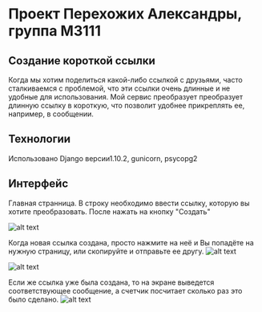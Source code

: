 # Проект Перехожих Александры, группа М3111
## Создание короткой ссылки

Когда мы хотим поделиться какой-либо ссылкой с друзьями, часто сталкиваемся с проблемой, что эти ссылки очень длинные и не удобные для использования. Мой сервис преобразует преобразует длинную ссылку в короткую, что позволит удобнее прикреплять ее, например, в сообщении.

## Технологии
Использовано Django версии1.10.2, gunicorn, psycopg2

## Интерфейс
Главная странница. В строку необходимо ввести ссылку, которую вы хотите преобразовать. После нажать на кнопку "Создать"

![alt text](https://user-images.githubusercontent.com/22634614/26950221-f464d21e-4cad-11e7-9381-0136aa352a65.png)

Когда новая ссылка создана, просто нажмите на неё и Вы попадёте на нужную страницу, или скопируйте и отправьте ее другу.
![alt text](https://user-images.githubusercontent.com/22634614/26950354-65037304-4cae-11e7-9fb4-5089aab125e7.png)

![alt text](https://user-images.githubusercontent.com/22634614/26950558-0f7f1086-4caf-11e7-85f6-433a3a846663.png)

Если же ссылка уже была создана, то на экране выведется соответствующее сообщение, а счетчик посчитает сколько раз это было сделано.
![alt text](https://user-images.githubusercontent.com/22634614/26951230-75547138-4cb1-11e7-8913-71fa7055fae4.png)



